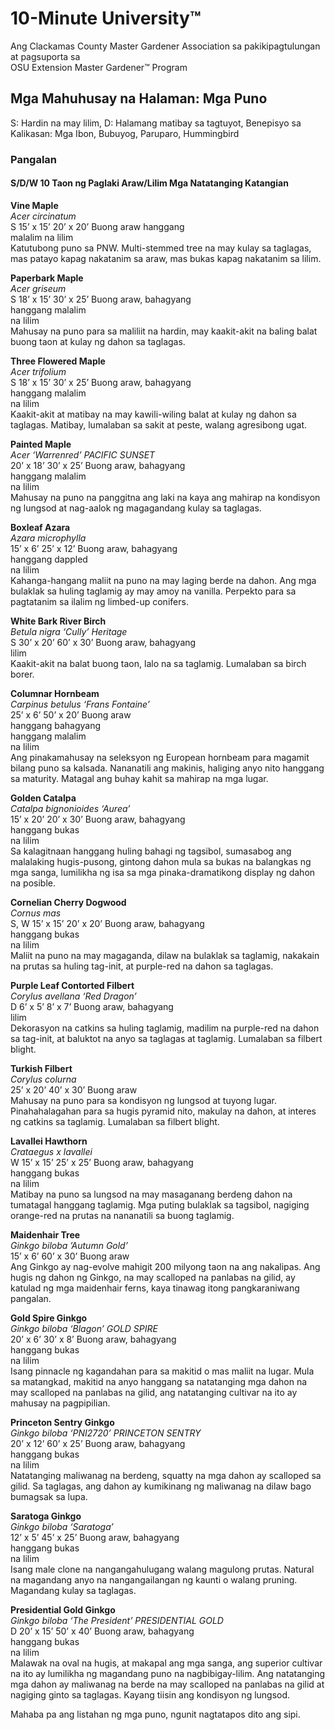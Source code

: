 # 10-Minute University™  
Ang Clackamas County Master Gardener Association sa pakikipagtulungan at pagsuporta sa  
OSU Extension Master Gardener™ Program  

## Mga Mahuhusay na Halaman: Mga Puno  
S: Hardin na may lilim, D: Halamang matibay sa tagtuyot, Benepisyo sa Kalikasan: Mga Ibon, Bubuyog, Paruparo, Hummingbird  

### Pangalan  
#### S/D/W 10 Taon ng Paglaki Araw/Lilim Mga Natatanging Katangian  

**Vine Maple**  
*Acer circinatum*  
S 15’ x 15’ 20’ x 20’ Buong araw hanggang  
malalim na lilim  
Katutubong puno sa PNW. Multi-stemmed tree na may kulay sa taglagas, mas patayo kapag nakatanim sa araw, mas bukas kapag nakatanim sa lilim.  

**Paperbark Maple**  
*Acer griseum*  
S 18’ x 15’ 30’ x 25’ Buong araw, bahagyang  
hanggang malalim  
na lilim  
Mahusay na puno para sa maliliit na hardin, may kaakit-akit na baling balat buong taon at kulay ng dahon sa taglagas.  

**Three Flowered Maple**  
*Acer trifolium*  
S 18’ x 15’ 30’ x 25’ Buong araw, bahagyang  
hanggang malalim  
na lilim  
Kaakit-akit at matibay na may kawili-wiling balat at kulay ng dahon sa taglagas. Matibay, lumalaban sa sakit at peste, walang agresibong ugat.  

**Painted Maple**  
*Acer ‘Warrenred’ PACIFIC SUNSET*  
20’ x 18’ 30’ x 25’ Buong araw, bahagyang  
hanggang malalim  
na lilim  
Mahusay na puno na panggitna ang laki na kaya ang mahirap na kondisyon ng lungsod at nag-aalok ng magagandang kulay sa taglagas.  

**Boxleaf Azara**  
*Azara microphylla*  
15’ x 6’ 25’ x 12’ Buong araw, bahagyang  
hanggang dappled  
na lilim  
Kahanga-hangang maliit na puno na may laging berde na dahon. Ang mga bulaklak sa huling taglamig ay may amoy na vanilla. Perpekto para sa pagtatanim sa ilalim ng limbed-up conifers.  

**White Bark River Birch**  
*Betula nigra ‘Cully’ Heritage*  
S 30’ x 20’ 60’ x 30’ Buong araw, bahagyang  
lilim  
Kaakit-akit na balat buong taon, lalo na sa taglamig. Lumalaban sa birch borer.  

**Columnar Hornbeam**  
*Carpinus betulus ‘Frans Fontaine’*  
25’ x 6’ 50’ x 20’ Buong araw  
hanggang bahagyang  
hanggang malalim  
na lilim  
Ang pinakamahusay na seleksyon ng European hornbeam para magamit bilang puno sa kalsada. Nananatili ang makinis, haliging anyo nito hanggang sa maturity. Matagal ang buhay kahit sa mahirap na mga lugar.  

**Golden Catalpa**  
*Catalpa bignonioides ‘Aurea’*  
15’ x 20’ 20’ x 30’ Buong araw, bahagyang  
hanggang bukas  
na lilim  
Sa kalagitnaan hanggang huling bahagi ng tagsibol, sumasabog ang malalaking hugis-pusong, gintong dahon mula sa bukas na balangkas ng mga sanga, lumilikha ng isa sa mga pinaka-dramatikong display ng dahon na posible.  

**Cornelian Cherry Dogwood**  
*Cornus mas*  
S, W 15’ x 15’ 20’ x 20’ Buong araw, bahagyang  
hanggang bukas  
na lilim  
Maliit na puno na may magaganda, dilaw na bulaklak sa taglamig, nakakain na prutas sa huling tag-init, at purple-red na dahon sa taglagas.  

**Purple Leaf Contorted Filbert**  
*Corylus avellana ‘Red Dragon’*  
D 6’ x 5’ 8’ x 7’ Buong araw, bahagyang  
lilim  
Dekorasyon na catkins sa huling taglamig, madilim na purple-red na dahon sa tag-init, at baluktot na anyo sa taglagas at taglamig. Lumalaban sa filbert blight.  

**Turkish Filbert**  
*Corylus colurna*  
25’ x 20’ 40’ x 30’ Buong araw  
Mahusay na puno para sa kondisyon ng lungsod at tuyong lugar. Pinahahalagahan para sa hugis pyramid nito, makulay na dahon, at interes ng catkins sa taglamig. Lumalaban sa filbert blight.  

**Lavallei Hawthorn**  
*Crataegus x lavallei*  
W 15’ x 15’ 25’ x 25’ Buong araw, bahagyang  
hanggang bukas  
na lilim  
Matibay na puno sa lungsod na may masaganang berdeng dahon na tumatagal hanggang taglamig. Mga puting bulaklak sa tagsibol, nagiging orange-red na prutas na nananatili sa buong taglamig.  

**Maidenhair Tree**  
*Ginkgo biloba ’Autumn Gold’*  
15’ x 6’ 60’ x 30’ Buong araw  
Ang Ginkgo ay nag-evolve mahigit 200 milyong taon na ang nakalipas. Ang hugis ng dahon ng Ginkgo, na may scalloped na panlabas na gilid, ay katulad ng mga maidenhair ferns, kaya tinawag itong pangkaraniwang pangalan.  

**Gold Spire Ginkgo**  
*Ginkgo biloba ‘Blagon’ GOLD SPIRE*  
20’ x 6’ 30’ x 8’ Buong araw, bahagyang  
hanggang bukas  
na lilim  
Isang pinnacle ng kagandahan para sa makitid o mas maliit na lugar. Mula sa matangkad, makitid na anyo hanggang sa natatanging mga dahon na may scalloped na panlabas na gilid, ang natatanging cultivar na ito ay mahusay na pagpipilian.  

**Princeton Sentry Ginkgo**  
*Ginkgo biloba ‘PNI2720’ PRINCETON SENTRY*  
20’ x 12’ 60’ x 25’ Buong araw, bahagyang  
hanggang bukas  
na lilim  
Natatanging maliwanag na berdeng, squatty na mga dahon ay scalloped sa gilid. Sa taglagas, ang dahon ay kumikinang ng maliwanag na dilaw bago bumagsak sa lupa.  

**Saratoga Ginkgo**  
*Ginkgo biloba ‘Saratoga’*  
12’ x 5’ 45’ x 25’ Buong araw, bahagyang  
hanggang bukas  
na lilim  
Isang male clone na nangangahulugang walang magulong prutas. Natural na magandang anyo na nangangailangan ng kaunti o walang pruning. Magandang kulay sa taglagas.  

**Presidential Gold Ginkgo**  
*Ginkgo biloba ‘The President’ PRESIDENTIAL GOLD*  
D 20’ x 15’ 50’ x 40’ Buong araw, bahagyang  
hanggang bukas  
na lilim  
Malawak na oval na hugis, at makapal ang mga sanga, ang superior cultivar na ito ay lumilikha ng magandang puno na nagbibigay-lilim. Ang natatanging mga dahon ay maliwanag na berde na may scalloped na panlabas na gilid at nagiging ginto sa taglagas. Kayang tiisin ang kondisyon ng lungsod.  

Mahaba pa ang listahan ng mga puno, ngunit nagtatapos dito ang sipi.